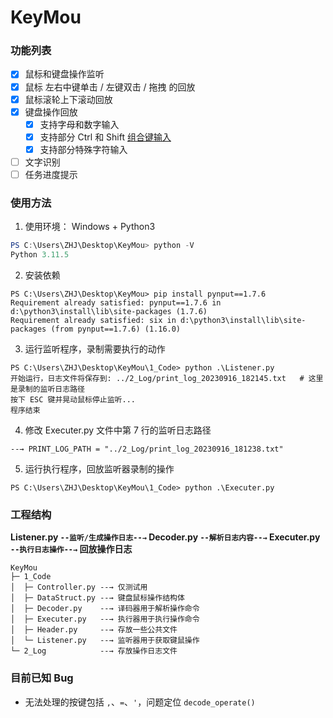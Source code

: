 # KeyMou

### 功能列表

- [x] 鼠标和键盘操作监听
- [x] 鼠标 左右中键单击 / 左键双击 / 拖拽 的回放
- [x] 鼠标滚轮上下滚动回放
- [x] 键盘操作回放
    - [x] 支持字母和数字输入
    - [x] 支持部分 Ctrl 和 Shift [组合键输入](1_Code/Header.py)
    - [x] 支持部分特殊字符输入
- [ ] 文字识别
- [ ] 任务进度提示

### 使用方法

1. 使用环境： Windows + Python3
```powershell
PS C:\Users\ZHJ\Desktop\KeyMou> python -V
Python 3.11.5
```

2. 安装依赖
```
PS C:\Users\ZHJ\Desktop\KeyMou> pip install pynput==1.7.6
Requirement already satisfied: pynput==1.7.6 in d:\python3\install\lib\site-packages (1.7.6)
Requirement already satisfied: six in d:\python3\install\lib\site-packages (from pynput==1.7.6) (1.16.0)
```

3. 运行监听程序，录制需要执行的动作
```
PS C:\Users\ZHJ\Desktop\KeyMou\1_Code> python .\Listener.py
开始运行，日志文件将保存到: ../2_Log/print_log_20230916_182145.txt   # 这里是录制的监听日志路径
按下 ESC 键并晃动鼠标停止监听...
程序结束
```

4. 修改 Executer.py 文件中第 7 行的监听日志路径
```
--→ PRINT_LOG_PATH = "../2_Log/print_log_20230916_181238.txt"
```

5. 运行执行程序，回放监听器录制的操作
```
PS C:\Users\ZHJ\Desktop\KeyMou\1_Code> python .\Executer.py
```

### 工程结构

**Listener.py `--监听/生成操作日志--→` Decoder.py `--解析日志内容--→` Executer.py `--执行日志操作--→` 回放操作日志**

```
KeyMou
├─ 1_Code
│  ├─ Controller.py --→ 仅测试用
│  ├─ DataStruct.py --→ 键盘鼠标操作结构体
│  ├─ Decoder.py    --→ 译码器用于解析操作命令
│  ├─ Executer.py   --→ 执行器用于执行操作命令
│  ├─ Header.py     --→ 存放一些公共文件
│  └─ Listener.py   --→ 监听器用于获取键鼠操作
└─ 2_Log            --→ 存放操作日志文件
```

### 目前已知 Bug

* 无法处理的按键包括 `,`、`=`、`'`，问题定位 `decode_operate()`
